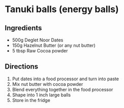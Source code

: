 # Tanuki balls (energy balls)

## Ingredients
- 500g Deglet Noor Dates
- 150g Hazelnut Butter (or any nut butter)
- 5 tbsp Raw Cocoa powder

## Directions
1. Put dates into a food processor and turn into paste
2. Mix nut butter with cocoa powder
3. Blend everything together in the food processor
4. Shape into 1 inch large balls
5. Store in the fridge
